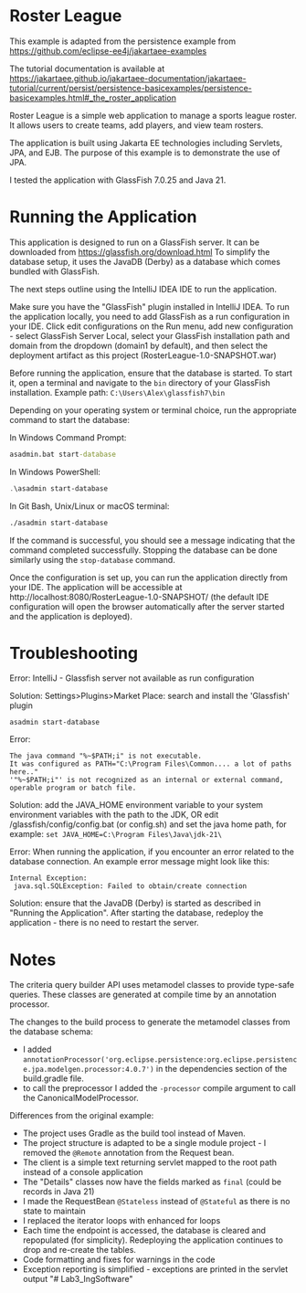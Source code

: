 Roster League
=============
This example is adapted from the persistence example from https://github.com/eclipse-ee4j/jakartaee-examples

The tutorial documentation is available at https://jakartaee.github.io/jakartaee-documentation/jakartaee-tutorial/current/persist/persistence-basicexamples/persistence-basicexamples.html#_the_roster_application

Roster League is a simple web application to manage a sports league roster.
It allows users to create teams, add players, and view team rosters.

The application is built using Jakarta EE technologies including Servlets, JPA, and EJB.
The purpose of this example is to demonstrate the use of JPA.

I tested the application with GlassFish 7.0.25 and Java 21.

# Running the Application

This application is designed to run on a GlassFish server. It can be downloaded from https://glassfish.org/download.html
To simplify the database setup, it uses the JavaDB (Derby) as a database which comes bundled with GlassFish.

The next steps outline using the IntelliJ IDEA IDE to run the application.

Make sure you have the "GlassFish" plugin installed in IntelliJ IDEA.
To run the application locally, you need to add GlassFish as a run configuration in your IDE.
Click edit configurations on the Run menu, add new configuration - select GlassFish Server Local, select your GlassFish 
installation path and domain from the dropdown (domain1 by default), and then select the deployment artifact as this 
project (RosterLeague-1.0-SNAPSHOT.war)

Before running the application, ensure that the database is started. To start it, open a terminal and navigate to 
the `bin` directory of your GlassFish installation. Example path: `C:\Users\Alex\glassfish7\bin`

Depending on your operating system or terminal choice, run the appropriate command to start the database:

In Windows Command Prompt:
```cmd
asadmin.bat start-database
```

In Windows PowerShell:
```powershell
.\asadmin start-database
```

In Git Bash, Unix/Linux or macOS terminal:
```sh
./asadmin start-database
```

If the command is successful, you should see a message indicating that the command completed successfully.
Stopping the database can be done similarly using the `stop-database` command.

Once the configuration is set up, you can run the application directly from your IDE. 
The application will be accessible at http://localhost:8080/RosterLeague-1.0-SNAPSHOT/ 
(the default IDE configuration will open the browser automatically after the server started and the application is deployed).

Troubleshooting
===============

Error: IntelliJ - Glassfish server not available as run configuration

Solution: Settings>Plugins>Market Place: search and install the 'Glassfish' plugin


`asadmin start-database`

Error:
```
The java command "%~$PATH;i" is not executable.
It was configured as PATH="C:\Program Files\Common.... a lot of paths here.."
'"%~$PATH;i"' is not recognized as an internal or external command,
operable program or batch file.
```
Solution: add the JAVA_HOME environment variable to your system environment variables with the path to the JDK, 
OR edit <glassfish>/glassfish/config/config.bat (or config.sh) and set the java home path, for example:
`set JAVA_HOME=C:\Program Files\Java\jdk-21\`


Error: When running the application, if you encounter an error related to the database connection.
An example error message might look like this:
```
Internal Exception: 
 java.sql.SQLException: Failed to obtain/create connection
```
Solution: ensure that the JavaDB (Derby) is started as described in "Running the Application".
After starting the database, redeploy the application - there is no need to restart the server.

Notes
=====
The criteria query builder API uses metamodel classes to provide type-safe queries. 
These classes are generated at compile time by an annotation processor.

The changes to the build process to generate the metamodel classes from the database schema:
- I added
`annotationProcessor('org.eclipse.persistence:org.eclipse.persistence.jpa.modelgen.processor:4.0.7')`
in the dependencies section of the build.gradle file.
- to call the preprocessor I added the `-processor` compile argument to call the CanonicalModelProcessor.

Differences from the original example:
- The project uses Gradle as the build tool instead of Maven.
- The project structure is adapted to be a single module project - I removed the `@Remote` annotation from the Request bean.
- The client is a simple text returning servlet mapped to the root path instead of a console application
- The "Details" classes now have the fields marked as `final` (could be records in Java 21)
- I made the RequestBean `@Stateless` instead of `@Stateful` as there is no state to maintain
- I replaced the iterator loops with enhanced for loops
- Each time the endpoint is accessed, the database is cleared and repopulated (for simplicity). 
Redeploying the application continues to drop and re-create the tables.
- Code formatting and fixes for warnings in the code
- Exception reporting is simplified - exceptions are printed in the servlet output
"# Lab3_IngSoftware" 
